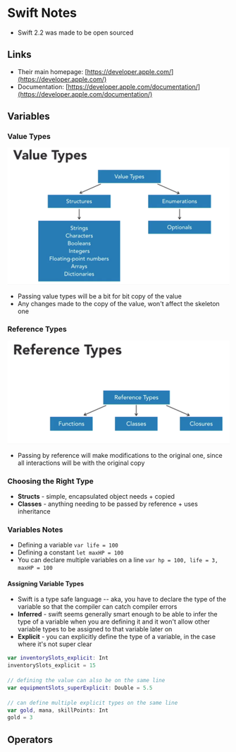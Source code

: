 # Swift Notes 

* Swift 2.2 was made to be open sourced 

## Links 

* Their main homepage: [https://developer.apple.com/](https://developer.apple.com/)
* Documentation: [https://developer.apple.com/documentation/](https://developer.apple.com/documentation/)

## Variables 

### Value Types 

![Screenshot of the different Value types that there are to choose from](imgs/value_types.png)

* Passing value types will be a bit for bit copy of the value 
* Any changes made to the copy of the value, won't affect the skeleton one 

### Reference Types 

![Screenshot of the different Reference Types to choose from in Swift](imgs/reference_types.png)

* Passing by reference will make modifications to the original one, since all interactions will be with the original copy


### Choosing the Right Type 

* **Structs** - simple, encapsulated object needs + copied 
* **Classes** - anything needing to be passed by reference + uses inheritance 

### Variables Notes 

* Defining a variable 
	`var life = 100` 
* Defining a constant 
	`let maxHP = 100`
* You can declare multiple variables on a line 
	`var hp = 100, life = 3, maxHP = 100`


#### Assigning Variable Types 

* Swift is a type safe language -- aka, you have to declare the type of the variable so that the compiler can catch compiler errors 
* **Inferred** - swift seems generally smart enough to be able to infer the type of a variable when you are defining it and it won't allow other variable types to be assigned to that variable later on 
* **Explicit** - you can explicitly define the type of a variable, in the case where it's not super clear 

```swift
var inventorySlots_explicit: Int 
inventorySlots_explicit = 15

// defining the value can also be on the same line
var equipmentSlots_superExplicit: Double = 5.5

// can define multiple explicit types on the same line 
var gold, mana, skillPoints: Int
gold = 3 
```

## Operators 















